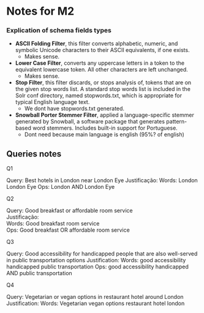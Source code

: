 # Notes for M2

### Explication of schema fields types

- __ASCII Folding Filter__, this filter converts alphabetic, numeric, and symbolic Unicode characters to their ASCII equivalents, if one exists.
    - Makes sense.
- __Lower Case Filter__, converts any uppercase letters in a token to the equivalent lowercase token. All other characters are left unchanged.
    - Makes sense.
- __Stop Filter__, this filter discards, or stops analysis of, tokens that are on the given stop words list. A standard stop words list is included in the Solr conf directory, named stopwords.txt, which is appropriate for typical English language text.
    - We dont have stopwords.txt generated.
- __Snowball Porter Stemmer Filter__, applied a language-specific stemmer generated by Snowball, a software package that generates pattern-based word stemmers. Includes built-in support for Portuguese.
    - Dont need because main language is english (95%? of english)

## Queries notes

Q1

Query: Best hotels in London near London Eye
Justificação:
Words: London London Eye
Ops: London AND London Eye

Q2

Query: Good breakfast or affordable room service<br>
Justificação: <br>
Words: Good breakfast room service <br>
Ops: Good breakfast OR affordable room service <br>

Q3

Query: Good accessibility for handicapped people that are also well-served in public transportation options
Justification:
Words: good accessibility handicapped public transportation
Ops: good accessibility handicapped AND public transportation

Q4

Query: Vegetarian or vegan options in restaurant hotel around London
Justification:
Words: Vegetarian vegan options restaurant hotel london